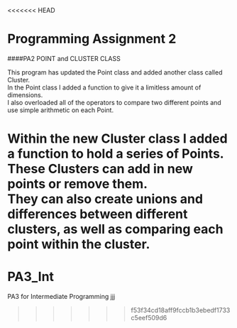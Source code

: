 <<<<<<< HEAD
# Programming Assignment 2
####PA2 POINT and CLUSTER CLASS

This program has updated the Point class and added another class called Cluster.<br>
In the Point class I added a function to give it a limitless amount of dimensions.<br>
I also overloaded all of the operators to compare two different points and use simple arithmetic on each Point.<br>

Within the new Cluster class I added a function to hold a series of Points.<br>
These Clusters can add in new points or remove them.<br>
They can also create unions and differences between different clusters, as well as comparing each point within the cluster.
=======
# PA3_Int
PA3 for Intermediate Programming
jjj
>>>>>>> f53f34cd18aff9fccb1b3ebedf1733c5eef509d6
